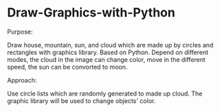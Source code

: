 # Draw-Graphics-with-Python

Purpose:

Draw house, mountain, sun, and cloud which are made up by circles and rectangles with graphics library. Based on Python.
Depend on different modes, the cloud in the image can change color, move in the different speed, the sun can be convorted to moon.

Approach:

Use circle lists which are randomly generated to made up cloud. The graphic library will be used to change objects' color.
